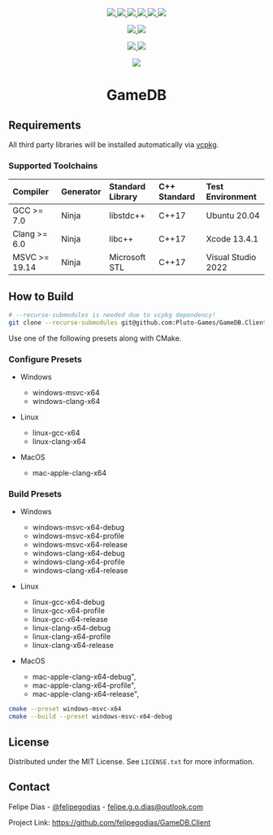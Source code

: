 <p align="center">
    <a href="https://github.com/felipegodias/GameDB.Client/graphs/contributors">
        <img src="https://img.shields.io/github/contributors/felipegodias/GameDB.Client.svg"/>
    </a>
    <a href="https://github.com/felipegodias/GameDB.Client/network/members">
        <img src="https://img.shields.io/github/forks/felipegodias/GameDB.Client.svg"/>
    </a>
    <a href="https://github.com/felipegodias/GameDB.Client/stargazers">
        <img src="https://img.shields.io/github/stars/felipegodias/GameDB.Client.svg"/>
    </a>
    <a href="https://github.com/felipegodias/GameDB.Client/issues">
        <img src="https://img.shields.io/github/issues/felipegodias/GameDB.Client.svg"/>
    </a>
    <a href="https://github.com/felipegodias/GameDB.Client/blob/master/LICENSE.txt">
        <img src="https://img.shields.io/github/license/felipegodias/GameDB.Client.svg"/>
    </a>
    <a href="https://www.linkedin.com/in/felipegodias">
        <img src="https://img.shields.io/badge/-LinkedIn-black.svg?logo=linkedin&colorB=1182c3"/>
    </a>
</p>

<p align="center">
    <a href="https://github.com/felipegodias/GameDB.Client/actions/workflows/windows_msvc_build.yml">
        <img src="https://github.com/felipegodias/GameDB.Client/actions/workflows/windows_msvc_build.yml/badge.svg"/>
    </a>
    <a href="https://github.com/felipegodias/GameDB.Client/actions/workflows/windows_clang_build.yml">
        <img src="https://github.com/felipegodias/GameDB.Client/actions/workflows/windows_clang_build.yml/badge.svg"/>
    </a>
</p>

<p align="center">
    <a href="https://github.com/felipegodias/GameDB.Client/actions/workflows/linux_gcc_build.yml">
        <img src="https://github.com/felipegodias/GameDB.Client/actions/workflows/linux_gcc_build.yml/badge.svg"/>
    </a>
    <a href="https://github.com/felipegodias/GameDB.Client/actions/workflows/linux_clang_build.yml">
        <img src="https://github.com/felipegodias/GameDB.Client/actions/workflows/linux_clang_build.yml/badge.svg"/>
    </a>
</p>

<p align="center">
    <a href="https://github.com/felipegodias/GameDB.Client/actions/workflows/mac_clang_build.yml">
        <img src="https://github.com/felipegodias/GameDB.Client/actions/workflows/mac_clang_build.yml/badge.svg"/>
    </a>
</p>

<div align="center">
    <h1 align="center">GameDB</h1>
</div>

## Requirements

All third party libraries will be installed automatically via <a href="https://github.com/microsoft/vcpkg">vcpkg</a>.

### Supported Toolchains

| Compiler      | Generator | Standard Library | C++ Standard | Test Environment   |
| :------------ | :-------- | :--------------- | :----------- | :----------------- |
| GCC >= 7.0    | Ninja     | libstdc++        | C++17        | Ubuntu 20.04       |
| Clang >= 6.0  | Ninja     | libc++           | C++17        | Xcode 13.4.1       |
| MSVC >= 19.14 | Ninja     | Microsoft STL    | C++17        | Visual Studio 2022 |

## How to Build

```bash
# --recurse-submodules is needed due to vcpkg dependency!
git clone --recurse-submodules git@github.com:Pluto-Games/GameDB.Client.git
```

Use one of the following presets along with CMake.

### Configure Presets

-   Windows
    -   windows-msvc-x64
    -   windows-clang-x64

-   Linux
    -   linux-gcc-x64
    -   linux-clang-x64

-   MacOS
    -   mac-apple-clang-x64

### Build Presets

-   Windows
    -   windows-msvc-x64-debug
    -   windows-msvc-x64-profile
    -   windows-msvc-x64-release
    -   windows-clang-x64-debug
    -   windows-clang-x64-profile
    -   windows-clang-x64-release

-   Linux
    -   linux-gcc-x64-debug
    -   linux-gcc-x64-profile
    -   linux-gcc-x64-release
    -   linux-clang-x64-debug
    -   linux-clang-x64-profile
    -   linux-clang-x64-release

-   MacOS
    -   mac-apple-clang-x64-debug",
    -   mac-apple-clang-x64-profile",
    -   mac-apple-clang-x64-release",

```bash
cmake --preset windows-msvc-x64
cmake --build --preset windows-msvc-x64-debug
```

<!-- LICENSE -->

## License

Distributed under the MIT License. See `LICENSE.txt` for more information.

<!-- CONTACT -->

## Contact

Felipe Dias - [@felipegodias](https://twitter.com/felipegodias) - felipe.g.o.dias@outlook.com

Project Link: <https://github.com/felipegodias/GameDB.Client>